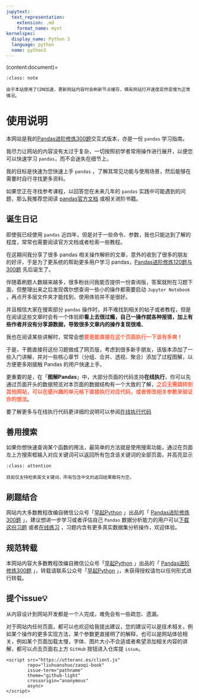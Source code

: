 ```yaml
---
jupytext:
  text_representation:
    extension: .md
    format_name: myst
kernelspec:
  display_name: Python 3
  language: python
  name: python3
---
```



(content:document)=

```{admonition} 网站打开慢？
:class: note

由于本站使用了CDN加速，更新网站内容时会刷新节点缓存，偶有网站打开速度突然变慢为正常情况。
```

# 使用说明

本网站是我的[Pandas进阶修炼300题](https://mp.weixin.qq.com/s/GW6OxfwIp2X8p2X9fcQZOg)交互式版本，亦是一份 `pandas` 学习指南。

我尽力让网站的内容没有太过于复杂，一切按照初学者常用操作进行展开，以便您可以快速学习 `pandas`，而不会迷失在细节上。

我的目标是快速为您快速上手 `pandas` ，了解其常见功能与使用场景，然后能够在需要时自行寻找更多资料。

如果您正在寻找参考课程，以回答您在未来几年的 `pandas` 实践中可能遇到的问题，那么我推荐您阅读 [pandas官方文档](https://pandas.pydata.org) 或相关进阶书籍。



## 诞生日记


即使我已经使用 `pandas` 近四年，但是对于一些命令、参数，我也只能达到了解的程度，常常也需要阅读官方文档或者检索一些教程。

在这期间我分享了很多 pandas 相关操作解析的文章，意外的收到了很多的朋友的好评，于是为了更系统的帮助更多用户学习 pandas，[Pandas进阶修炼120题与300题](https://mp.weixin.qq.com/s/GW6OxfwIp2X8p2X9fcQZOg) 先后诞生了。

伴随着刷题人数越来越多，很多粉丝问我能否提供一份查询版，答案就附在习题下面，但整理出来之后发现偶尔想查询一些小的操作都需要启动 `Jupyter Notebook` ，再点开多层文件夹才能找到，使用体验并不是很好。

并且相信大家在搜索部分 `pandas` 操作时，并不难找到相关的帖子或者教程，但是在阅读这些文章时会有一个体验即**看上去很过瘾，自己一操作就各种报错，加上有些作者并没有分享源数据，导致很多文章内的操作复现很难**。

我也在阅读某些讲解时，常常会想<font color='tomato'>**要是能直接在这个页面执行一下该有多爽**</font>！

于是，干脆直接将这份习题做成了网页版，考虑到很多新手朋友，该版本添加了一些入门讲解，并对一些核心章节（分组、合并、透视、聚合）添加了过程图解，以方便更多刚接触 Pandas 的用户快速上手。

更重要的是，在「**图解Pandas**」中，大部分页面的代码支持**在线执行**，你可以先通过页面开头的数据预览对本页面的数据结构有一个大致的了解，<font color='tomato'>**之后无需跳转到其他网站，可以在感兴趣的单元格下直接执行对应代码，或者修改相关参数来验证你的想法**</font>。

要了解更多与在线执行代码更详细的说明可以参阅[在线执行代码](在线执行.md)


## 善用搜索

如果你想快速查询某个函数的用法，最简单的方法就是使用搜索功能，通过在页面左上方搜索框输入对应关键词可以返回所有包含该关键词的全部页面，并高亮显示

```{admonition} 注意
:class: attention

目前仅支持检索英文关键词，所有包含中文的返回结果都将为空。
```


## 刷题结合

网站内大多数教程改编自微信公众号「[早起Python](https://pic.liuzaoqi.com/picgo/202112150908823.jpeg) 」出品的「 [Pandas进阶修炼300题](https://mp.weixin.qq.com/s/GW6OxfwIp2X8p2X9fcQZOg) 」，建议想进一步学习或者评估自己 `Pandas` 数据分析能力的用户可以[下载这份习题](https://mp.weixin.qq.com/s/GW6OxfwIp2X8p2X9fcQZOg) 或者[在线练习](https://www.heywhale.com/mw/project/6146c0318447b8001769ff20) ，习题内含有更多真实数据集分析操作，欢迎体验。

## 规范转载

本网站内容大多数教程改编自微信公众号「[早起Python](https://pic.liuzaoqi.com/picgo/202112150908823.jpeg) 」出品的「 [Pandas进阶修炼300题](https://mp.weixin.qq.com/s/GW6OxfwIp2X8p2X9fcQZOg) 」，转载请联系公众号「[早起Python](https://pic.liuzaoqi.com/picgo/202112150908823.jpeg) 」，未获得授权请勿以任何形式进行转载。

## 提个issue💡

从内容设计到网站开发都是一个人完成，难免会有一些疏忽、遗漏。

对于网站内任何页面，都可以也欢迎给我提出建议，您的建议可以是技术相关，例如某个操作的更多实现方法，某个参数更直接明了的解释，也可以是网站体验相关，例如某个页面加载太慢，字体、图片大小不合适或者希望添加相关内容的讲解，都可以点击页面右上方 `GitHub` 按钮进入仓库提 `issue`。 
```{raw} html
<script src="https://utteranc.es/client.js"
        repo="liuhuanshuo/zaoqi-book"
        issue-term="pathname"
        theme="github-light"
        crossorigin="anonymous"
        async>
</script>
```